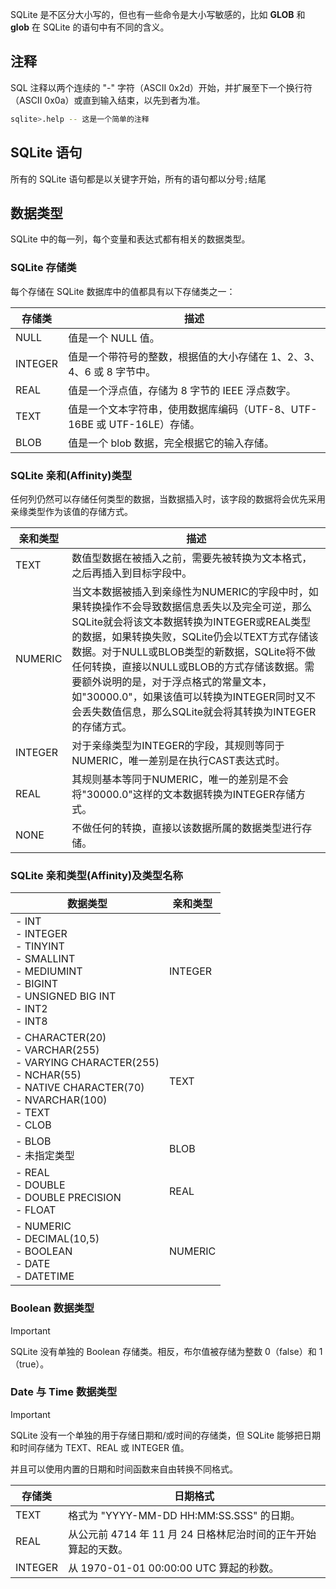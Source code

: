 
SQLite 是不区分大小写的，但也有一些命令是大小写敏感的，比如 **GLOB** 和 **glob** 在 SQLite 的语句中有不同的含义。

## 注释

SQL 注释以两个连续的 "-" 字符（ASCII 0x2d）开始，并扩展至下一个换行符（ASCII 0x0a）或直到输入结束，以先到者为准。

```bash
sqlite>.help -- 这是一个简单的注释
```

## SQLite 语句

所有的 SQLite 语句都是以关键字开始，所有的语句都以分号`;`结尾

## 数据类型

SQLite 中的每一列，每个变量和表达式都有相关的数据类型。

### SQLite 存储类

每个存储在 SQLite 数据库中的值都具有以下存储类之一：

| 存储类     | 描述                                              |
| ------- | ----------------------------------------------- |
| NULL    | 值是一个 NULL 值。                                    |
| INTEGER | 值是一个带符号的整数，根据值的大小存储在 1、2、3、4、6 或 8 字节中。         |
| REAL    | 值是一个浮点值，存储为 8 字节的 IEEE 浮点数字。                    |
| TEXT    | 值是一个文本字符串，使用数据库编码（UTF-8、UTF-16BE 或 UTF-16LE）存储。 |
| BLOB    | 值是一个 blob 数据，完全根据它的输入存储。                        |
### SQLite 亲和(Affinity)类型

任何列仍然可以存储任何类型的数据，当数据插入时，该字段的数据将会优先采用亲缘类型作为该值的存储方式。

| 亲和类型    | 描述                                                                                                                                                                                                                                                              |
| ------- | --------------------------------------------------------------------------------------------------------------------------------------------------------------------------------------------------------------------------------------------------------------- |
| TEXT    | 数值型数据在被插入之前，需要先被转换为文本格式，之后再插入到目标字段中。                                                                                                                                                                                                                            |
| NUMERIC | 当文本数据被插入到亲缘性为NUMERIC的字段中时，如果转换操作不会导致数据信息丢失以及完全可逆，那么SQLite就会将该文本数据转换为INTEGER或REAL类型的数据，如果转换失败，SQLite仍会以TEXT方式存储该数据。对于NULL或BLOB类型的新数据，SQLite将不做任何转换，直接以NULL或BLOB的方式存储该数据。需要额外说明的是，对于浮点格式的常量文本，如"30000.0"，如果该值可以转换为INTEGER同时又不会丢失数值信息，那么SQLite就会将其转换为INTEGER的存储方式。 |
| INTEGER | 对于亲缘类型为INTEGER的字段，其规则等同于NUMERIC，唯一差别是在执行CAST表达式时。                                                                                                                                                                                                               |
| REAL    | 其规则基本等同于NUMERIC，唯一的差别是不会将"30000.0"这样的文本数据转换为INTEGER存储方式。                                                                                                                                                                                                        |
| NONE    | 不做任何的转换，直接以该数据所属的数据类型进行存储。                                                                                                                                                                                                                                      |
### SQLite 亲和类型(Affinity)及类型名称

| 数据类型                                                                                                                                          | 亲和类型    |
| --------------------------------------------------------------------------------------------------------------------------------------------- | ------- |
| - INT<br>- INTEGER<br>- TINYINT<br>- SMALLINT<br>- MEDIUMINT<br>- BIGINT<br>- UNSIGNED BIG INT<br>- INT2<br>- INT8                            | INTEGER |
| - CHARACTER(20)<br>- VARCHAR(255)<br>- VARYING CHARACTER(255)<br>- NCHAR(55)<br>- NATIVE CHARACTER(70)<br>- NVARCHAR(100)<br>- TEXT<br>- CLOB | TEXT    |
| - BLOB<br>- 未指定类型                                                                                                                             | BLOB    |
| - REAL<br>- DOUBLE<br>- DOUBLE PRECISION<br>- FLOAT                                                                                           | REAL    |
| - NUMERIC<br>- DECIMAL(10,5)<br>- BOOLEAN<br>- DATE<br>- DATETIME                                                                             | NUMERIC |

### Boolean 数据类型

> [!IMPORTANT]
> SQLite 没有单独的 Boolean 存储类。相反，布尔值被存储为整数 0（false）和 1（true）。

### Date 与 Time 数据类型

> [!IMPORTANT]
> SQLite 没有一个单独的用于存储日期和/或时间的存储类，但 SQLite 能够把日期和时间存储为 TEXT、REAL 或 INTEGER 值。
> 
> 并且可以使用内置的日期和时间函数来自由转换不同格式。

| 存储类     | 日期格式                                   |
| ------- | -------------------------------------- |
| TEXT    | 格式为 "YYYY-MM-DD HH:MM:SS.SSS" 的日期。     |
| REAL    | 从公元前 4714 年 11 月 24 日格林尼治时间的正午开始算起的天数。 |
| INTEGER | 从 1970-01-01 00:00:00 UTC 算起的秒数。       |


